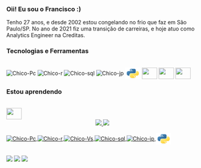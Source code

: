### Oii! Eu sou o Francisco :) 

Tenho 27 anos, e desde 2002 estou congelando no frio que faz em São Paulo/SP. No ano de 2021 fiz uma transição de carreiras, e hoje atuo como Analytics Engineer na Creditas. 

### Tecnologias e Ferramentas
<div style="display: inline_block"><br>
  
  <img align="center" alt="Chico-Pc" height="30" width="40" src="https://cdn.jsdelivr.net/gh/devicons/devicon/icons/pycharm/pycharm-original.svg">
  <img align="center" alt="Chico-r" height="30" width="40" src="https://cdn.jsdelivr.net/gh/devicons/devicon/icons/r/r-original.svg">
  <img align="center" alt="Chico-sql" height="30" width="40" src="https://cdn.jsdelivr.net/gh/devicons/devicon/icons/postgresql/postgresql-original.svg">
  <img align="center" alt="Chico-jp" height="30" width="40" src="https://cdn.jsdelivr.net/gh/devicons/devicon/icons/jupyter/jupyter-original-wordmark.svg">
  <img align="center" alt="Chico-Python" height="30" width="40" src="https://raw.githubusercontent.com/devicons/devicon/master/icons/python/python-original.svg">
<img align="center" height="30" width="40" src="https://cdn.jsdelivr.net/gh/devicons/devicon/icons/amazonwebservices/amazonwebservices-plain-wordmark.svg" />         
<img align="center" height="30" width="40" src="https://cdn.jsdelivr.net/gh/devicons/devicon/icons/docker/docker-original-wordmark.svg" />        
<img align="center" height="30" width="40" src="https://cdn.jsdelivr.net/gh/devicons/devicon/icons/git/git-original.svg" />
<script align="center" height="30" width="40" src="https://code.iconify.design/2/2.2.1/iconify.min.js"></script>
  
</div>

### Estou aprendendo
<div style="display: inline_block"><br>
     
<img align="center" height="30" width="40" src="https://cdn.jsdelivr.net/gh/devicons/devicon/icons/apachekafka/apachekafka-original-wordmark.svg" />


</div>  
  
  

<div align="center">
  <a href="https://github.com/francosoa">
  <img height="180em" src="https://github-readme-stats.vercel.app/api?username=francosoa&show_icons=true&theme=dark&include_all_commits=true&count_private=true"/>
  <img height="180em" src="https://github-readme-stats.vercel.app/api/top-langs/?username=francosoa&layout=compact&langs_count=7&theme=dark"/>
</div>

<div style="display: inline_block"><br>
  <img align="center" alt="Chico-Pc" height="30" width="40" src="https://cdn.jsdelivr.net/gh/devicons/devicon/icons/pycharm/pycharm-original.svg">
  <img align="center" alt="Chico-r" height="30" width="40" src="https://cdn.jsdelivr.net/gh/devicons/devicon/icons/r/r-original.svg">
  <img align="center" alt="Chico-Vs" height="30" width="40" src="https://cdn.jsdelivr.net/gh/devicons/devicon/icons/vscode/vscode-original.svg">
  <img align="center" alt="Chico-sql" height="30" width="40" src="https://cdn.jsdelivr.net/gh/devicons/devicon/icons/postgresql/postgresql-original.svg">
  <img align="center" alt="Chico-jp" height="30" width="40" src="https://cdn.jsdelivr.net/gh/devicons/devicon/icons/jupyter/jupyter-original-wordmark.svg">
  <img align="center" alt="Chico-Python" height="30" width="40" src="https://raw.githubusercontent.com/devicons/devicon/master/icons/python/python-original.svg">

</div>
  
  
##
 
<div> 
  <a href="https://discord.com/channels/@me" target="_blank"><img src="https://img.shields.io/badge/Discord-7289DA?style=for-the-badge&logo=discord&logoColor=white" target="_blank"></a>
  <a href="mailto:francosoamota@gmail.com" target="_blank"><img src="https://img.shields.io/badge/Gmail-D14836?style=for-the-badge&logo=gmail&logoColor=white" target="_blank"></a>
 	<a href="https://www.linkedin.com/in/franciscosoaresmota/" target="_blank"><img src="https://img.shields.io/badge/LinkedIn-0077B5?style=for-the-badge&logo=linkedin&logoColor=white" target="_blank"></a>
